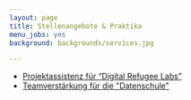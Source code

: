 ```yaml
---
layout: page
title: Stellenangebote & Praktika
menu_jobs: yes
background: backgrounds/services.jpg

---
```


* [Projektassistenz für &ldquo;Digital Refugee Labs&rdquo;](/blog/2016/03/stellenausschreibung-drl/)
* [Teamverstärkung für die "Datenschule"](/blog/2016/04/stellenausschreibung-dS/)

<!-- Derzeit haben wir keine offenen Stellenausschreibungen.
 -->